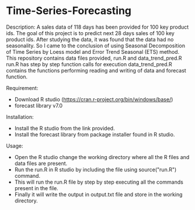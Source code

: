 # Time-Series-Forecasting

Description:
A sales data of 118 days has been provided for 100 key product ids. The goal of this project is to predict next 28 days sales of 100 key product ids. After studying the data, it was found that the data had no seasonality. So I came to the conclusion of using Seasonal Decomposition of Time Series by Loess model and Error Trend Seasonal (ETS) method. 
This repository contains data files provided, run.R and data_trend_pred.R 
run.R has step by step function calls for execution
data_trend_pred.R contains the functions performing reading and writing of data and forecast function.

Requirement:
- Download R studio (https://cran.r-project.org/bin/windows/base/)
- forecast library v7.0

Installation:
- Install the R studio from the link provided.
- Install the forecast library from package installer found in R studio. 

Usage:
- Open the R studio change the working directory where all the R files and data files are present.
- Run the run.R in R studio by including the file using source("run.R") command.
- This will run the run.R file by step by step executing all the commands present in the file.
- Finally it will write the output in output.txt file and store in the working directory.
